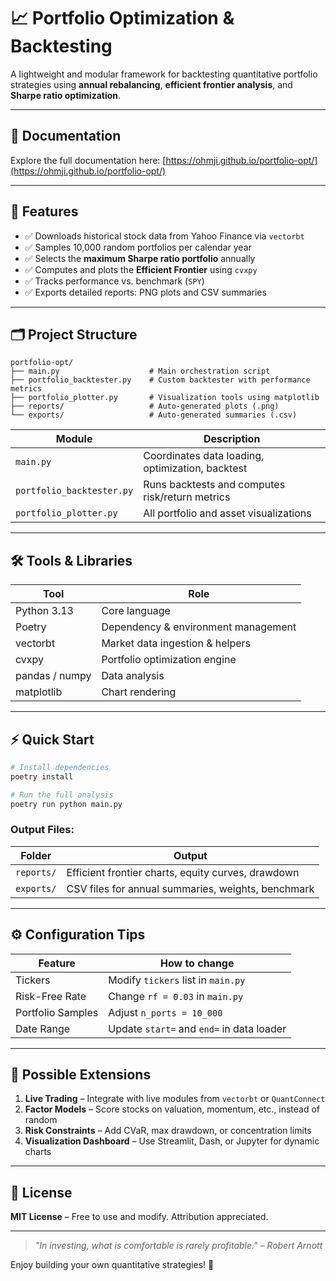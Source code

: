 # 📈 Portfolio Optimization & Backtesting

A lightweight and modular framework for backtesting quantitative portfolio strategies using **annual rebalancing**, **efficient frontier analysis**, and **Sharpe ratio optimization**.

---

## 📖 Documentation

Explore the full documentation here: [https://ohmji.github.io/portfolio-opt/](https://ohmji.github.io/portfolio-opt/)

---

## 🚀 Features

- ✅ Downloads historical stock data from Yahoo Finance via `vectorbt`
- ✅ Samples 10,000 random portfolios per calendar year
- ✅ Selects the **maximum Sharpe ratio portfolio** annually
- ✅ Computes and plots the **Efficient Frontier** using `cvxpy`
- ✅ Tracks performance vs. benchmark (`SPY`)
- ✅ Exports detailed reports: PNG plots and CSV summaries

---

## 🗂️ Project Structure

```
portfolio-opt/
├── main.py                    # Main orchestration script
├── portfolio_backtester.py    # Custom backtester with performance metrics
├── portfolio_plotter.py       # Visualization tools using matplotlib
├── reports/                   # Auto-generated plots (.png)
└── exports/                   # Auto-generated summaries (.csv)
```

| Module                     | Description                                         |
|---------------------------|-----------------------------------------------------|
| `main.py`                 | Coordinates data loading, optimization, backtest    |
| `portfolio_backtester.py` | Runs backtests and computes risk/return metrics     |
| `portfolio_plotter.py`    | All portfolio and asset visualizations              |

---

## 🛠️ Tools & Libraries

| Tool            | Role                                  |
|-----------------|----------------------------------------|
| Python 3.13     | Core language                         |
| Poetry          | Dependency & environment management   |
| vectorbt        | Market data ingestion & helpers       |
| cvxpy           | Portfolio optimization engine         |
| pandas / numpy  | Data analysis                         |
| matplotlib      | Chart rendering                       |

---

## ⚡ Quick Start

```bash
# Install dependencies
poetry install

# Run the full analysis
poetry run python main.py
```

### Output Files:
| Folder | Output |
|--------|--------|
| `reports/` | Efficient frontier charts, equity curves, drawdown |
| `exports/` | CSV files for annual summaries, weights, benchmark |

---

## ⚙️ Configuration Tips

| Feature | How to change |
|--------|----------------|
| Tickers | Modify `tickers` list in `main.py` |
| Risk-Free Rate | Change `rf = 0.03` in `main.py` |
| Portfolio Samples | Adjust `n_ports = 10_000` |
| Date Range | Update `start=` and `end=` in data loader |

---

## 🔧 Possible Extensions

1. **Live Trading** – Integrate with live modules from `vectorbt` or `QuantConnect`
2. **Factor Models** – Score stocks on valuation, momentum, etc., instead of random
3. **Risk Constraints** – Add CVaR, max drawdown, or concentration limits
4. **Visualization Dashboard** – Use Streamlit, Dash, or Jupyter for dynamic charts

---

## 📜 License

**MIT License** – Free to use and modify. Attribution appreciated.

---

> _"In investing, what is comfortable is rarely profitable." – Robert Arnott_

Enjoy building your own quantitative strategies! 🎯
